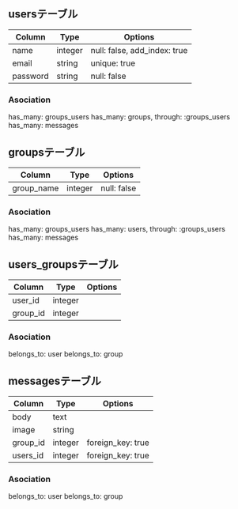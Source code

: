 ## usersテーブル
|Column|Type|Options|
|------|----|-------|
|name|integer|null: false, add_index: true|
|email|string|unique: true|
|password|string|null: false|
### Asociation
has_many: groups_users
has_many: groups, through:  :groups_users
has_many: messages

## groupsテーブル
|Column|Type|Options|
|------|----|-------|
|group_name| integer| null: false|
### Asociation
has_many: groups_users
has_many: users, through:  :groups_users
has_many: messages

## users_groupsテーブル
|Column|Type|Options|
|------|----|-------|
|user_id|integer||
|group_id|integer||
### Asociation
belongs_to: user
belongs_to: group

## messagesテーブル
|Column|Type|Options|
|------|----|-------|
|body|text||
|image|string||
|group_id| integer| foreign_key: true|
|users_id| integer| foreign_key: true|
### Asociation
 belongs_to: user
 belongs_to: group